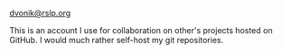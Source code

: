 dvonik@rslp.org

This is an account I use for collaboration on other's projects hosted on GitHub. I would much rather self-host my git repositories.
